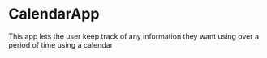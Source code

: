 # CalendarApp
This app lets the user keep track of any information they want using over a period of time using a calendar
